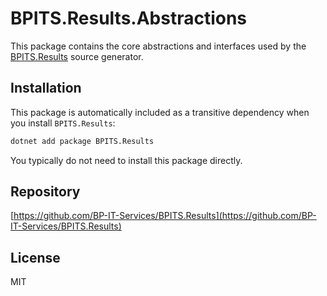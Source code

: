 # BPITS.Results.Abstractions

This package contains the core abstractions and interfaces used by the [BPITS.Results](https://www.nuget.org/packages/BPITS.Results) source generator.

## Installation

This package is automatically included as a transitive dependency when you install `BPITS.Results`:

```bash
dotnet add package BPITS.Results
```

You typically do not need to install this package directly.

## Repository

[https://github.com/BP-IT-Services/BPITS.Results](https://github.com/BP-IT-Services/BPITS.Results)

## License

MIT